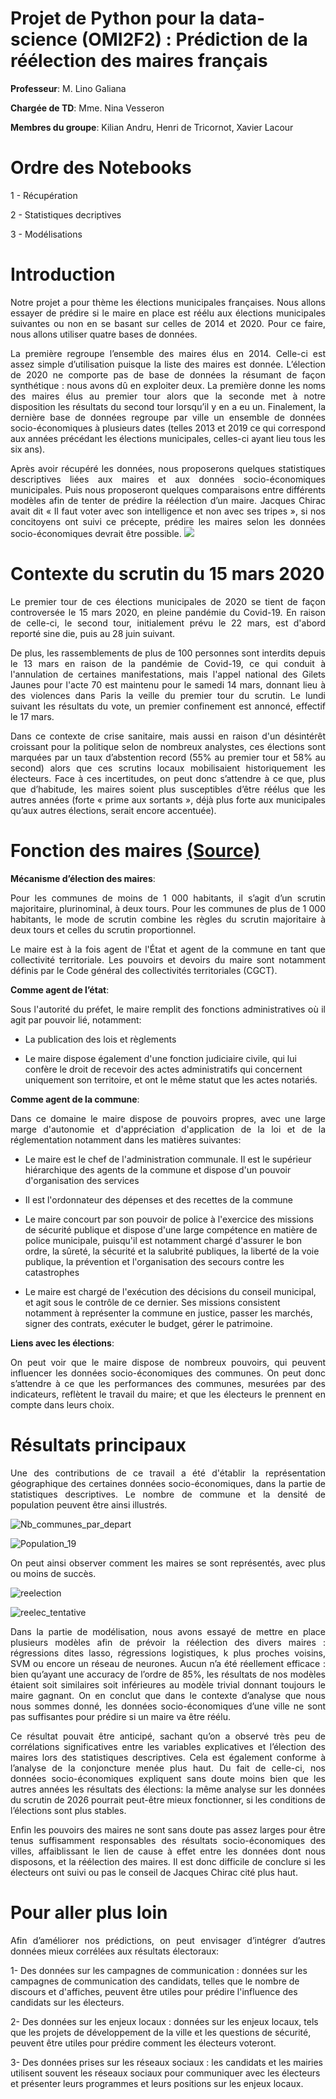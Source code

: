 # Projet de Python pour la data-science (OMI2F2) : Prédiction de la réélection des maires français
**Professeur**: M. Lino Galiana

**Chargée de TD**: Mme. Nina Vesseron

**Membres du groupe**: Kilian Andru, Henri de Tricornot, Xavier Lacour

# Ordre des Notebooks
1 - Récupération

2 - Statistiques decriptives

3 - Modélisations

# Introduction

<p style='text-align: justify;'> Notre projet a pour thème les élections municipales françaises. Nous allons essayer de prédire si le maire en place est réélu aux élections municipales suivantes ou non en se basant sur celles de 2014 et 2020. Pour ce faire, nous allons utiliser quatre bases de données.
    
<p style='text-align: justify;'> La première regroupe l’ensemble des maires élus en 2014. Celle-ci est assez simple d’utilisation puisque la liste des maires est donnée. L’élection de 2020 ne comporte pas de base de données la résumant de façon synthétique : nous avons dû en exploiter deux. La première donne les noms des maires élus au premier tour alors que la seconde met à notre disposition les résultats du second tour lorsqu’il y en a eu un. Finalement, la dernière base de données regroupe par ville un ensemble de données socio-économiques à plusieurs dates (telles 2013 et 2019 ce qui correspond aux années précédant les élections municipales, celles-ci ayant lieu tous les six ans). 
    
<p style='text-align: justify;'> Après avoir récupéré les données, nous proposerons quelques statistiques descriptives liées aux maires et aux données socio-économiques municipales. Puis nous proposeront quelques comparaisons entre différents modèles afin de tenter de prédire la réélection d’un maire. Jacques Chirac avait dit « Il faut voter avec son intelligence et non avec ses tripes », si nos concitoyens ont suivi ce précepte, prédire les maires selon les données socio-économiques devrait être possible.

<img src="https://images.rtl.fr/~c/1155v769/rtl/www/1313193-jacques-chirac-le-9-mars-1981.jpg">

# Contexte du scrutin du 15 mars 2020

<p style='text-align: justify;'> Le premier tour de ces élections municipales de 2020 se tient de façon controversée le 15 mars 2020, en pleine pandémie du Covid-19. En raison de celle-ci, le second tour, initialement prévu le 22 mars, est d'abord reporté sine die, puis au 28 juin suivant.

<p style='text-align: justify;'> De plus, les rassemblements de plus de 100 personnes sont interdits depuis le 13 mars en raison de la pandémie de Covid-19, ce qui conduit à l'annulation de certaines manifestations, mais l'appel national des Gilets Jaunes pour l'acte 70 est maintenu pour le samedi 14 mars, donnant lieu à des violences dans Paris la veille du premier tour du scrutin. Le lundi suivant les résultats du vote, un premier confinement est annoncé, effectif le 17 mars.

<p style='text-align: justify;'> Dans ce contexte de crise sanitaire, mais aussi en raison d'un désintérêt croissant pour la politique selon de nombreux analystes, ces élections sont marquées par un taux d’abstention record (55% au premier tour et 58% au second) alors que ces scrutins locaux mobilisaient historiquement les électeurs. Face à ces incertitudes, on peut donc s’attendre à ce que, plus que d’habitude, les maires soient plus susceptibles d’être réélus que les autres années (forte « prime aux sortants », déjà plus forte aux municipales qu’aux autres élections, serait encore accentuée).

# Fonction des maires [(Source)](https://fr.wikipedia.org/wiki/Maire_(France)#Fonctions_et_responsabilités)

**Mécanisme d’élection des maires**: 
<p style='text-align: justify;'> Pour les communes de moins de 1 000 habitants, il s’agit d’un scrutin majoritaire, plurinominal, à deux tours. Pour les communes de plus de 1 000 habitants, le mode de scrutin combine les règles du scrutin majoritaire à deux tours et celles du scrutin proportionnel.

<p style='text-align: justify;'> Le maire est à la fois agent de l'État et agent de la commune en tant que collectivité territoriale. Les pouvoirs et devoirs du maire sont notamment définis par le Code général des collectivités territoriales (CGCT).

**Comme agent de l’état**: 
<p style='text-align: justify;'> Sous l'autorité du préfet, le maire remplit des fonctions administratives où il agit par pouvoir lié, notamment:

- La publication des lois et règlements

- Le maire dispose également d'une fonction judiciaire civile, qui lui confère le droit de recevoir des actes administratifs qui concernent uniquement son territoire, et ont le même statut que les actes notariés.

**Comme agent de la commune**: 
<p style='text-align: justify;'> Dans ce domaine le maire dispose de pouvoirs propres, avec une large marge d'autonomie et d'appréciation d'application de la loi et de la réglementation notamment dans les matières suivantes:

- Le maire est le chef de l'administration communale. Il est le supérieur hiérarchique des agents de la commune et dispose d'un pouvoir d'organisation des services

- Il est l'ordonnateur des dépenses et des recettes de la commune

- Le maire concourt par son pouvoir de police à l'exercice des missions de sécurité publique et dispose d'une large compétence en matière de police municipale, puisqu'il est notamment chargé d'assurer le bon ordre, la sûreté, la sécurité et la salubrité publiques, la liberté de la voie publique, la prévention et l'organisation des secours contre les catastrophes

- Le maire est chargé de l'exécution des décisions du conseil municipal, et agit sous le contrôle de ce dernier. Ses missions consistent notamment à représenter la commune en justice, passer les marchés, signer des contrats, exécuter le budget, gérer le patrimoine.

**Liens avec les élections**: 
<p style='text-align: justify;'> On peut voir que le maire dispose de nombreux pouvoirs, qui peuvent influencer les données socio-économiques des communes. On peut donc s’attendre à ce que les performances des communes, mesurées par des indicateurs, reflètent le travail du maire; et que les électeurs le prennent en compte dans leurs choix.

# Résultats principaux 

<p style='text-align: justify;'> Une des contributions de ce travail a été d'établir la représentation géographique des certaines données socio-économiques, dans la partie de statistiques descriptives. Le nombre de commune et la densité de population peuvent être ainsi illustrés.

![Nb_communes_par_depart](Photos/Nb_communes_par_depart.jpg)

![Population_19](Photos/Population_19.jpg)

<p style='text-align: justify;'> On peut ainsi observer comment les maires se sont représentés, avec plus ou moins de succès.

![reelection](Photos/reelection.jpg)

![reelec_tentative](Photos/reelec_tentative.jpg)

<p style='text-align: justify;'> Dans la partie de modélisation, nous avons essayé de mettre en place plusieurs modèles afin de prévoir la réélection des divers maires : régressions dites lasso, régressions logistiques, k plus proches voisins, SVM ou encore un réseau de neurones. Aucun n’a été réellement efficace : bien qu’ayant une accuracy de l’ordre de 85%, les résultats de nos modèles étaient soit similaires soit inférieures au modèle trivial donnant toujours le maire gagnant. On en conclut que dans le contexte d’analyse que nous nous sommes donné, les données socio-économiques d’une ville ne sont pas suffisantes pour prédire si un maire va être réélu. 

<p style='text-align: justify;'> Ce résultat pouvait être anticipé, sachant qu’on a observé très peu de corrélations significatives entre les variables explicatives et l’élection des maires lors des statistiques descriptives. Cela est également conforme à l’analyse de la conjoncture menée plus haut. Du fait de celle-ci, nos données socio-économiques expliquent sans doute moins bien que les autres années les résultats des élections: la même analyse sur les données du scrutin de 2026 pourrait peut-être mieux fonctionner, si les conditions de l’élections sont plus stables. 

<p style='text-align: justify;'> Enfin les pouvoirs des maires ne sont sans doute pas assez larges pour être tenus suffisamment responsables des résultats socio-économiques des villes, affaiblissant le lien de cause à effet entre les données dont nous disposons, et la réélection des maires. Il est donc difficile de conclure si les électeurs ont suivi ou pas le conseil de Jacques Chirac cité plus haut.

# Pour aller plus loin

<p style='text-align: justify;'> Afin d’améliorer nos prédictions, on peut envisager d’intégrer d’autres données mieux corrélées aux résultats électoraux: 

1- Des données sur les campagnes de communication : données sur les campagnes de communication des candidats, telles que le nombre de discours et d'affiches, peuvent être utiles pour prédire l'influence des candidats sur les électeurs.

2- Des données sur les enjeux locaux : données sur les enjeux locaux, tels que les projets de développement de la ville et les questions de sécurité, peuvent être utiles pour prédire comment les électeurs voteront.

3- Des données prises sur les réseaux sociaux : les candidats et les mairies utilisent souvent les réseaux sociaux pour communiquer avec les électeurs et présenter leurs programmes et leurs positions sur les enjeux locaux.